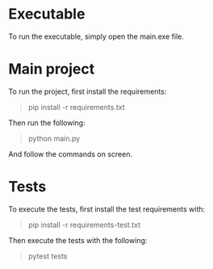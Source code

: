 # Executable

To run the executable, simply open the main.exe file.

# Main project

To run the project, first install the requirements:

> pip install -r requirements.txt

Then run the following:

> python main.py

And follow the commands on screen.

# Tests

To execute the tests, first install the test requirements with:

> pip install -r requirements-test.txt

Then execute the tests with the following:

> pytest tests